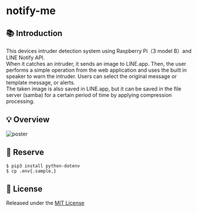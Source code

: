 # notify-me
## 📚 Introduction
This devices intruder detection system using Raspberry Pi（3 model B）and LINE Notify API.<br>
When it catches an intruder, it sends an image to LINE.app. Then, the user performs a simple operation from the web application and uses the built in speaker to warn the intruder. Users can select the original message or template message, or alerts.<br>
The taken image is also saved in LINE.app, but it can be saved in the file server (samba) for a certain period of time by applying compression processing.

## 💡 Overview
![poster](https://user-images.githubusercontent.com/63791288/99535123-cd19b700-29eb-11eb-87ed-bc09257cdd92.png)

## 🚀 Reserve
```
$ pip3 install python-dotenv 
$ cp .env{.sample,}
```

## 📝 License
Released under the [MIT License](https://github.com/GotoRen/notify-me/blob/feature%2Forganize/LICENCE)